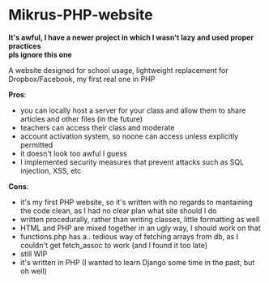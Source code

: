 # Mikrus-PHP-website
**It's awful, I have a newer project in which I wasn't lazy and used proper practices**    
**pls ignore this one**     

A website designed for school usage, lightweight replacement for Dropbox/Facebook, my first real one in PHP

**Pros**:    
- you can locally host a server for your class and allow them to share articles and other files (in the future)
- teachers can access their class and moderate
- account activation system, so noone can access unless explicitly permitted
- it doesn't look too awful I guess
- I implemented security measures that prevent attacks such as SQL injection, XSS, etc

**Cons**:
- it's my first PHP website, so it's written with no regards to mantaining the code clean, as I had no clear plan what site should I do 
- written procedurally, rather than writing classes, little formatting as well
- HTML and PHP are mixed together in an ugly way, I should work on that
- functions.php has a.. tedious way of fetching arrays from db, as I couldn't get fetch_assoc to work (and I found it too late)
- still WIP
- it's written in PHP (I wanted to learn Django some time in the past, but oh well)

